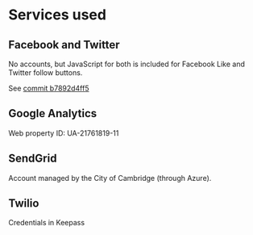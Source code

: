 # Services used

## Facebook and Twitter

No accounts, but JavaScript for both is included for Facebook Like and
Twitter follow buttons.

See [commit b7892d4ff5](https://github.com/terravoz/findit/commit/b7892d4ff5eaec021262342fc090546fbbb34d5b)

## Google Analytics

Web property ID: UA-21761819-11


## SendGrid

Account managed by the City of Cambridge (through Azure).

## Twilio

Credentials in Keepass